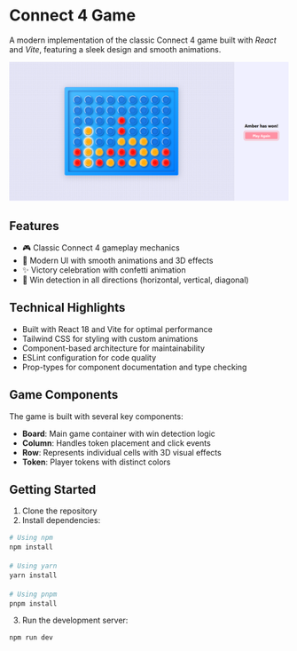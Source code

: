 # Connect 4 Game

A modern implementation of the classic Connect 4 game built with *React* and *Vite*, featuring a sleek design and smooth animations.

![Connect 4 Game](./game-screenshot.png) <!-- Consider adding a screenshot of your game -->

## Features

- 🎮 Classic Connect 4 gameplay mechanics
- 🎨 Modern UI with smooth animations and 3D effects
- ✨ Victory celebration with confetti animation
- 🎯 Win detection in all directions (horizontal, vertical, diagonal)

## Technical Highlights

- Built with React 18 and Vite for optimal performance
- Tailwind CSS for styling with custom animations
- Component-based architecture for maintainability
- ESLint configuration for code quality
- Prop-types for component documentation and type checking

## Game Components

The game is built with several key components:

- **Board**: Main game container with win detection logic
- **Column**: Handles token placement and click events
- **Row**: Represents individual cells with 3D visual effects
- **Token**: Player tokens with distinct colors

## Getting Started

1. Clone the repository
2. Install dependencies:
```bash
# Using npm
npm install

# Using yarn 
yarn install

# Using pnpm
pnpm install
```
3. Run the development server:
```bash
npm run dev
```	

